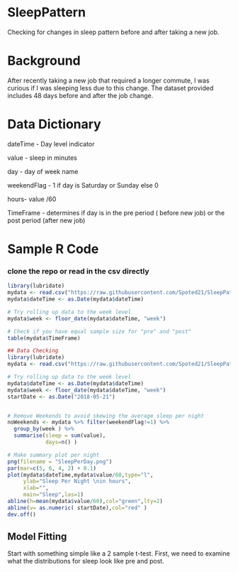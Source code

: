 # SleepPattern
Checking for changes in sleep pattern before and after taking a new job.

# Background
After recently taking a new job that required a longer commute, I was curious if I was sleeping less due to this change. The dataset provided includes 48 days before and after the job change. 

# Data Dictionary
dateTime - Day level indicator

value - sleep in minutes

day - day of week name

weekendFlag - 1 if day is Saturday or Sunday else 0

hours- value /60

TimeFrame - determines if day is in the pre period ( before new job) or the post period (after new job)

# Sample R Code 
### clone the repo or read in the csv directly
```r
library(lubridate)
mydata <- read.csv("https://raw.githubusercontent.com/Spoted21/SleepPattern/master/SleepData.csv")
mydata$dateTime <- as.Date(mydata$dateTime)

# Try rolling up data to the week level
mydata$week <- floor_date(mydata$dateTime, "week")

# Check if you have equal sample size for "pre" and "post"
table(mydata$TimeFrame)

## Data Checking
library(lubridate)
mydata <- read.csv("https://raw.githubusercontent.com/Spoted21/SleepPattern/master/SleepData.csv")

# Try rolling up data to the week level
mydata$dateTime <- as.Date(mydata$dateTime)
mydata$week <- floor_date(mydata$dateTime, "week")
startDate <- as.Date("2018-05-21")


# Remove Weekends to avoid skewing the average sleep per night
noWeekends <- mydata %>% filter(weekendFlag!=1) %>%
  group_by(week ) %>%
  summarise(sleep = sum(value),
            days=n() ) 

# Make summary plot per night
png(filename = "SleepPerDay.png")
par(mar=c(5, 6, 4, 2) + 0.1)
plot(mydata$dateTime,mydata$value/60,type="l",
     ylab="Sleep Per Night \nin hours",
     xlab="",
     main="Sleep",las=1)
abline(h=mean(mydata$value/60),col="green",lty=2)
abline(v= as.numeric( startDate),col="red" )
dev.off()
```


## Model Fitting
Start with something simple like a 2 sample t-test. First, we need to examine what the distributions for sleep look like pre and post.




